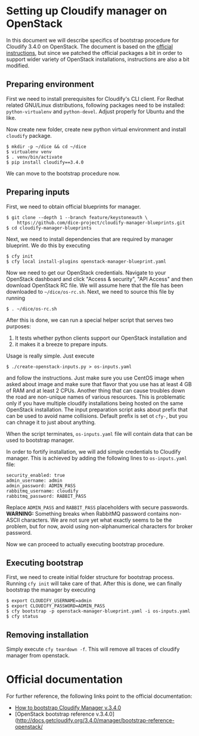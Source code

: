 # Setting up Cloudify manager on OpenStack

In this document we will describe specifics of bootstrap procedure for Cloudify
3.4.0 on OpenStack. The document is based on the
[official instructions](#official-documentation), but since we patched the
official packages a bit in order to support wider variety of OpenStack
installations, instructions are also a bit modified.


## Preparing environment

First we need to install prerequisites for Cloudify's CLI client. For
Redhat related GNU/Linux distributions, following packages need to be
installed: `python-virtualenv` and `python-devel`. Adjust properly for
Ubuntu and the like.

Now create new folder, create new python virtual environment and install
`cloudify` package.

    $ mkdir -p ~/dice && cd ~/dice
    $ virtualenv venv
    $ . venv/bin/activate
    $ pip install cloudify==3.4.0

We can move to the bootstrap procedure now.


## Preparing inputs

First, we need to obtain official blueprints for manager.

    $ git clone --depth 1 --branch feature/keystoneauth \
        https://github.com/dice-project/cloudify-manager-blueprints.git
    $ cd cloudify-manager-blueprints

Next, we need to install dependencies that are required by manager blueprint.
We do this by executing

    $ cfy init
    $ cfy local install-plugins openstack-manager-blueprint.yaml

Now we need to get our OpenStack credentials. Navigate to your OpenStack
dashboard and click "Access & security", "API Access" and then download
OpenStack RC file. We will assume here that the file has been downloaded to
`~/dice/os-rc.sh`. Next, we need to source this file by running

    $ . ~/dice/os-rc.sh

After this is done, we can run a special helper script that serves two
purposes:

 1. It tests whether python clients support our OpenStack installation and
 2. it makes it a breeze to prepare inputs.

Usage is really simple. Just execute

    $ ./create-openstack-inputs.py > os-inputs.yaml

and follow the instructions. Just make sure you use CentOS image when asked
about image and make sure that flavor that you use has at least 4 GB of RAM
and at least 2 CPUs. Another thing that can cause troubles down the road are
non-unique names of various resources. This is problematic only if you have
multiple cloudify installations being hosted on the same OpenStack
installation. The input preparation script asks about prefix that can be used
to avoid name collisions. Default prefix is set ot `cfy-`, but you can chnage
it to just about anything.

When the script terminates, `os-inputs.yaml` file will contain data that can
be used to bootstrap manager.

In order to fortify installation, we will add simple credentials to Cloudify
manager. This is achieved by adding the following lines to `os-inputs.yaml`
file:

    security_enabled: true
    admin_username: admin
    admin_password: ADMIN_PASS
    rabbitmq_username: cloudify
    rabbitmq_password: RABBIT_PASS

Replace `ADMIN_PASS` and `RABBIT_PASS` placeholders with secure passwords.
**WARNING:** Something breaks when RabbitMQ password contains non-ASCII
characters. We are not sure yet what exactly seems to be the problem, but for
now, avoid using non-alphanumerical characters for broker password.

Now we can proceed to actually executing bootstrap procedure.


## Executing bootstrap

First, we need to create initial folder structure for bootstrap process.
Running `cfy init` will take care of that. After this is done, we can
finally bootstrap the manager by executing

    $ export CLOUDIFY_USERNAME=admin
    $ export CLOUDIFY_PASSWORD=ADMIN_PASS
    $ cfy bootstrap -p openstack-manager-blueprint.yaml -i os-inputs.yaml
    $ cfy status


## Removing installation

Simply execute `cfy teardown -f`. This will remove all traces of cloudify
manager from openstack.

# Official documentation

For further reference, the following links point to the official documentation:

* [How to bootstrap Cloudify Manager v.3.4.0](http://docs.getcloudify.org/3.4.0/manager/bootstrapping/)
* [OpenStack bootstrap reference v.3.4.0](http://docs.getcloudify.org/3.4.0/manager/bootstrap-reference-openstack/

